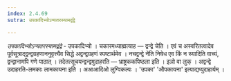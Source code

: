```yaml
---
index: 2.4.69
sutra: उपकादिभ्योऽन्यतरस्यामद्वंद्वे

---
```

_उपकादिभ्योऽन्यतरस्यामद्वंद्वे_ - उपकादिभ्यो । चकारमध्याह्मत्याह — द्वन्द्वे चेति । एवं च अस्वरितत्वादेव पूर्वसूत्राद्द्वन्द्वग्रहणाननुवृत्त्यैव सिद्धे अद्वन्द्वग्रहणं स्पष्टार्थमेव । नचद्वन्द्वे ने॑ति निषेध एव किं न स्यादिति वाच्यं, द्वन्द्वानामपि गणे पाठात् । तदेतत्सूचयन्द्वन्द्वमुदाहरति — भ्राष्ट्रककपिष्ठला इति । इञो वा लुक् । अद्वन्द्वे उदाहरति-लमकाः लामकायना इति । अआआदिओ लुग्विकल्पः । 'उपका' 'औपकायना' इत्याद्यप्युदाहार्यम् । 